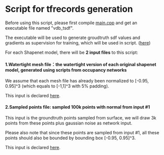 # Script for tfrecords generation

Before using this script, please first compile [main.cpp](https://github.com/Andy97/DeepMLS/tree/master/vdb_tsdf) and get an executable file named "vdb_tsdf".

The executable will be used to generate groudtruth sdf values and gradients as supervision for training, which will be used in script. ([here](https://github.com/Andy97/DeepMLS/blob/master/scripts/generate_tf_records.py#L79))

For each Shapenet model, there will be **2 input files** to this script:

#### **1.Watertight mesh file**：the watertight version of each original shapenet model, generated using scripts from occupancy networks
We assume that each mesh file has already been normalized to [-0.95, 0.95]^3 (which equals to [-1,1]^3 with 5% padding).

This input is declared [here](https://github.com/Andy97/DeepMLS/blob/master/scripts/generate_tf_records.py#L53).

#### **2.Sampled points file**: sampled 100k points with normal from input #1
This input is the groundtruth points sampled from surface, we will draw 3k points from these points plus gaussian noise as network input.

Please also note that since these points are sampled from input #1, all these points should also be bounded by bounding box [-0.95, 0.95]^3.

This input is declared [here](https://github.com/Andy97/DeepMLS/blob/master/scripts/generate_tf_records.py#L42).
